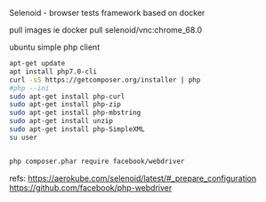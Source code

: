 Selenoid - browser tests framework based on docker

pull images ie
docker pull selenoid/vnc:chrome_68.0

ubuntu simple php client
```bash
apt-get update
apt install php7.0-cli
curl -sS https://getcomposer.org/installer | php
#php --ini
sudo apt-get install php-curl
sudo apt-get install php-zip
sudo apt-get install php-mbstring
sudo apt-get install unzip
sudo apt-get install php-SimpleXML
su user


php composer.phar require facebook/webdriver 
```

refs:
https://aerokube.com/selenoid/latest/#_prepare_configuration
https://github.com/facebook/php-webdriver